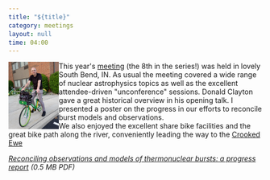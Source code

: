 ```yaml
---
title: "${title}"
category: meetings
layout: null
time: 04:00
---
```

<!-- converted from blosxom format post by dkg 22.1.2022 -->
<img src="images/2018-05-24 20.37.56.jpg" width="100" align="left">
This year's <a href="https://indico.fnal.gov/event/15487">meeting</a> (the 8th
in the series!) was held in lovely South Bend, IN. As usual the meeting covered
a wide range of nuclear astrophysics topics as well as the excellent
attendee-driven "unconference" sessions. Donald Clayton gave a great historical
overview in his opening talk. I presented a poster on the progress in our
efforts to reconcile burst models and observations.<br>
We also enjoyed the excellent share bike facilities and the great bike path along the river, conveniently leading the way to the <a href="https://crookedewe.com">Crooked Ewe</a>
</p>
<p><em><a href="/~dgallow/docs/galloway-frontiers-2018.pdf">Reconciling observations and models of thermonuclear bursts: a progress report</a> (0.5 MB PDF)</em></p>
